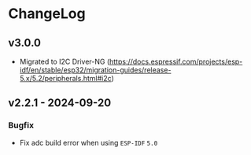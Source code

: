 # ChangeLog

## v3.0.0

* Migrated to I2C Driver-NG (https://docs.espressif.com/projects/esp-idf/en/stable/esp32/migration-guides/release-5.x/5.2/peripherals.html#i2c)

## v2.2.1 - 2024-09-20

### Bugfix

* Fix adc build error when using `ESP-IDF` `5.0`
